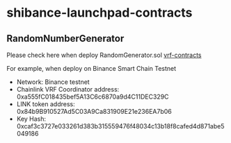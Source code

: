 # shibance-launchpad-contracts

## RandomNumberGenerator

Please check here when deploy RandomGenerator.sol
[vrf-contracts](https://docs.chain.link/docs/vrf-contracts/)

For example, when deploy on Binance Smart Chain Testnet

* Network: Binance testnet
* Chainlink VRF Coordinator address: 0xa555fC018435bef5A13C6c6870a9d4C11DEC329C
* LINK token address:                0x84b9B910527Ad5C03A9Ca831909E21e236EA7b06
* Key Hash: 0xcaf3c3727e033261d383b315559476f48034c13b18f8cafed4d871abe5049186

